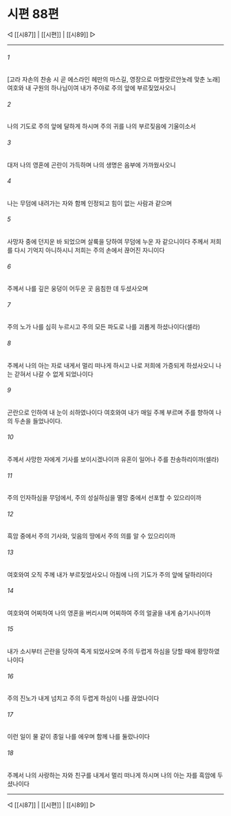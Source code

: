 ﻿# 시편 88편

◁ [[시87]] | [[시편]] | [[시89]] ▷
***

###### 1
[고라 자손의 찬송 시 곧 에스라인 헤만의 마스길, 영장으로 마할랏르안놋레 맞춘 노래] 여호와 내 구원의 하나님이여 내가 주야로 주의 앞에 부르짖었사오니

###### 2
나의 기도로 주의 앞에 달하게 하시며 주의 귀를 나의 부르짖음에 기울이소서

###### 3
대저 나의 영혼에 곤란이 가득하며 나의 생명은 음부에 가까웠사오니

###### 4
나는 무덤에 내려가는 자와 함께 인정되고 힘이 없는 사람과 같으며

###### 5
사망자 중에 던지운 바 되었으며 살륙을 당하여 무덤에 누운 자 같으니이다 주께서 저희를 다시 기억지 아니하시니 저희는 주의 손에서 끊어진 자니이다

###### 6
주께서 나를 깊은 웅덩이 어두운 곳 음침한 데 두셨사오며

###### 7
주의 노가 나를 심히 누르시고 주의 모든 파도로 나를 괴롭게 하셨나이다(셀라)

###### 8
주께서 나의 아는 자로 내게서 멀리 떠나게 하시고 나로 저희에 가증되게 하셨사오니 나는 갇혀서 나갈 수 없게 되었나이다

###### 9
곤란으로 인하여 내 눈이 쇠하였나이다 여호와여 내가 매일 주께 부르며 주를 향하여 나의 두손을 들었나이다.

###### 10
주께서 사망한 자에게 기사를 보이시겠나이까 유혼이 일어나 주를 찬송하리이까(셀라)

###### 11
주의 인자하심을 무덤에서, 주의 성실하심을 멸망 중에서 선포할 수 있으리이까

###### 12
흑암 중에서 주의 기사와, 잊음의 땅에서 주의 의를 알 수 있으리이까

###### 13
여호와여 오직 주께 내가 부르짖었사오니 아침에 나의 기도가 주의 앞에 달하리이다

###### 14
여호와여 어찌하여 나의 영혼을 버리시며 어찌하여 주의 얼굴을 내게 숨기시나이까

###### 15
내가 소시부터 곤란을 당하여 죽게 되었사오며 주의 두렵게 하심을 당할 때에 황망하였나이다

###### 16
주의 진노가 내게 넘치고 주의 두렵게 하심이 나를 끊었나이다

###### 17
이런 일이 물 같이 종일 나를 에우며 함께 나를 둘렀나이다

###### 18
주께서 나의 사랑하는 자와 친구를 내게서 멀리 떠나게 하시며 나의 아는 자를 흑암에 두셨나이다


***
◁ [[시87]] | [[시편]] | [[시89]] ▷